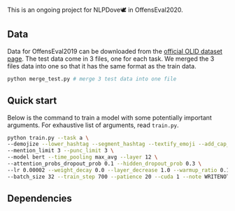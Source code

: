 This is an ongoing project for NLPDove🕊 in OffensEval2020.

## Data

Data for OffensEval2019 can be downloaded from the [official OLID dataset page](https://sites.google.com/site/offensevalsharedtask/olid).
The test data come in 3 files, one for each task. We merged the 3 files data into one so that it has the same format as the train data.

```bash
python merge_test.py # merge 3 test data into one file
```



## Quick start
Below is the command to train a model with some potentially important arguments.
For exhaustive list of arguments, read `train.py`.
```bash
python train.py --task a \
--demojize --lower_hashtag --segment_hashtag --textify_emoji --add_cap_sign \
--mention_limit 3 --punc_limit 3 \
--model bert --time_pooling max_avg --layer 12 \
--attention_probs_dropout_prob 0.1 --hidden_dropout_prob 0.3 \
--lr 0.00002 --weight_decay 0.0 --layer_decrease 1.0 --warmup_ratio 0.1 \
--batch_size 32 --train_step 700 --patience 20 --cuda 1 --note WRITENOTEHERE
```



## Dependencies


